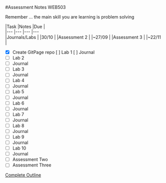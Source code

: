 #Assessment Notes WEB503

Remember ... the main skill you are learning is problem solving


|Task   	|Notes   	|Due   	|   	
|---	|---	|---	|---		
|Journals/Labs   	|   	|30/10   	  |
|Assessment 2   	|   	|~27/09   	|
|Assessment 3   	|   	|~22/11  	  |   	   	


- [x] Create GitPage repo
 [ ] Lab 1
[ ] Journal
- [ ] Lab 2
- [ ] Journal
- [ ] Lab 3
- [ ] Journal
- [ ] Lab 4
- [ ] Journal
- [ ] Lab 5
- [ ] Journal
- [ ] Lab 6
- [ ] Journal
- [ ] Lab 7
- [ ] Journal
- [ ] Lab 8
- [ ] Journal
- [ ] Lab 9
- [ ] Journal
- [ ] Lab 10
- [ ] Journal
- [ ] Assessment Two
- [ ] Assessment Three

[Complete Outline](https://ecampus.nmit.ac.nz/moodle/mod/resource/view.php?id=976020)
